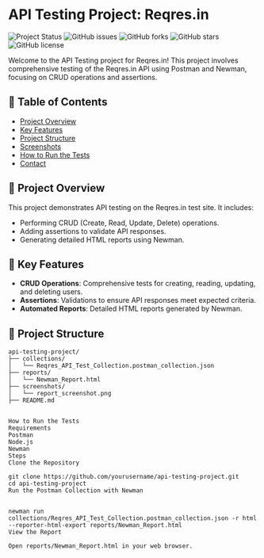 # API Testing Project: Reqres.in

![Project Status](https://img.shields.io/badge/status-complete-brightgreen) ![GitHub issues](https://img.shields.io/github/issues/khalakuzamanrony/Software-Testing-Projects/edit/main/Prolect-2%20(API%20Testing)) ![GitHub forks](https://img.shields.io/github/forks/yourusername/api-testing-project) ![GitHub stars](https://img.shields.io/github/stars/yourusername/api-testing-project) ![GitHub license](https://img.shields.io/github/license/yourusername/api-testing-project)

Welcome to the API Testing project for Reqres.in! This project involves comprehensive testing of the Reqres.in API using Postman and Newman, focusing on CRUD operations and assertions.

## 📖 Table of Contents

- [Project Overview](#project-overview)
- [Key Features](#key-features)
- [Project Structure](#project-structure)
- [Screenshots](#screenshots)
- [How to Run the Tests](#how-to-run-the-tests)
- [Contact](#contact)

## 🎯 Project Overview

This project demonstrates API testing on the Reqres.in test site. It includes:
- Performing CRUD (Create, Read, Update, Delete) operations.
- Adding assertions to validate API responses.
- Generating detailed HTML reports using Newman.

## 🌟 Key Features

- **CRUD Operations**: Comprehensive tests for creating, reading, updating, and deleting users.
- **Assertions**: Validations to ensure API responses meet expected criteria.
- **Automated Reports**: Detailed HTML reports generated by Newman.

## 📂 Project Structure

```plaintext
api-testing-project/
├── collections/
│   └── Reqres_API_Test_Collection.postman_collection.json
├── reports/
│   └── Newman_Report.html
├── screenshots/
│   └── report_screenshot.png
├── README.md


How to Run the Tests
Requirements
Postman
Node.js
Newman
Steps
Clone the Repository

git clone https://github.com/yourusername/api-testing-project.git
cd api-testing-project
Run the Postman Collection with Newman


newman run collections/Reqres_API_Test_Collection.postman_collection.json -r html --reporter-html-export reports/Newman_Report.html
View the Report

Open reports/Newman_Report.html in your web browser.

